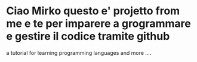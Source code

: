 # Ciao Mirko questo e' projetto from me e te per imparere a grogrammare e  gestire il codice tramite github 
a tutorial for learning programming languages and more .... 
